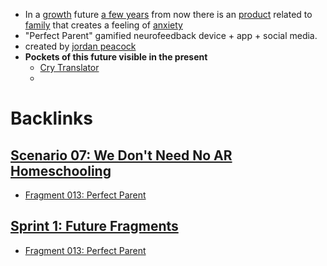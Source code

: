 - In a [growth](<growth.md>) future [a few years](<a few years.md>) from now there is an [product](<product.md>) related to [family](<family.md>) that creates a feeling of [anxiety](<anxiety.md>)
- "Perfect Parent" gamified neurofeedback device + app + social media.
- created by [jordan peacock](<jordan peacock.md>)
- **Pockets of this future visible in the present**
    - [Cry Translator](http://www.crytranslator.com/)
    - 

# Backlinks
## [Scenario 07:  We Don't Need No AR Homeschooling  ](<Scenario 07:  We Don't Need No AR Homeschooling  .md>)
- [Fragment 013: Perfect Parent ](<Fragment 013: Perfect Parent .md>)

## [Sprint 1: Future Fragments](<Sprint 1: Future Fragments.md>)
- [Fragment 013: Perfect Parent ](<Fragment 013: Perfect Parent .md>)

